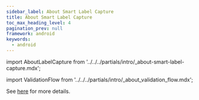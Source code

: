 ```yaml
---
sidebar_label: About Smart Label Capture
title: About Smart Label Capture
toc_max_heading_level: 4
pagination_prev: null
framework: android
keywords:
  - android
---
```


import AboutLabelCapture from '../../../partials/intro/_about-smart-label-capture.mdx';

<AboutLabelCapture/>

import ValidationFlow from '../../../partials/intro/_about_validation_flow.mdx';

<ValidationFlow/>

See [here](./advanced.md#validation-flow) for more details.